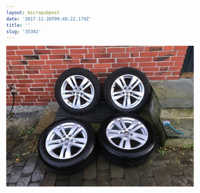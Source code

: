 ```yaml
---
layout: micropubpost
date: '2017-11-20T09:48:22.179Z'
title: ''
slug: '35302'
---
```

![](/assets/IMG_1994.png)
